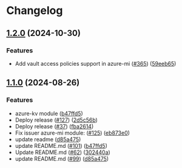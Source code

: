 # Changelog

## [1.2.0](https://github.com/prefapp/tfm/compare/azure-mi-v1.1.0...azure-mi-v1.2.0) (2024-10-30)


### Features

* Add vault access policies support in azure-mi ([#365](https://github.com/prefapp/tfm/issues/365)) ([59eeb65](https://github.com/prefapp/tfm/commit/59eeb65ed47d890f5cb023de9b7ac8a456b489ba))

## [1.1.0](https://github.com/prefapp/tfm/compare/azure-mi-v1.0.0...azure-mi-v1.1.0) (2024-08-26)


### Features

* azure-kv module ([b47ffd5](https://github.com/prefapp/tfm/commit/b47ffd51f59e5f5b15365440fe776f0b8a7e4402))
* Deploy release ([#127](https://github.com/prefapp/tfm/issues/127)) ([2d5c56b](https://github.com/prefapp/tfm/commit/2d5c56bcd9f1443136a9a4c34e19a3874dcf7ea5))
* Deploy release ([#37](https://github.com/prefapp/tfm/issues/37)) ([fba2614](https://github.com/prefapp/tfm/commit/fba2614fb284cf9d960be53c7c123ceaf08cecfa))
* Fix issuer azure-mi module: ([#125](https://github.com/prefapp/tfm/issues/125)) ([eb873e0](https://github.com/prefapp/tfm/commit/eb873e0a6a5f22427ed5c10e1db97660c61341b3))
* update readme ([d85a475](https://github.com/prefapp/tfm/commit/d85a475ec579e4eefe9c16c2530597768b0e2bed))
* update README.md ([#101](https://github.com/prefapp/tfm/issues/101)) ([b47ffd5](https://github.com/prefapp/tfm/commit/b47ffd51f59e5f5b15365440fe776f0b8a7e4402))
* Update README.md ([#62](https://github.com/prefapp/tfm/issues/62)) ([302440a](https://github.com/prefapp/tfm/commit/302440a79ea0e4883b6583e3540deac7bac6c307))
* update README.md ([#99](https://github.com/prefapp/tfm/issues/99)) ([d85a475](https://github.com/prefapp/tfm/commit/d85a475ec579e4eefe9c16c2530597768b0e2bed))
